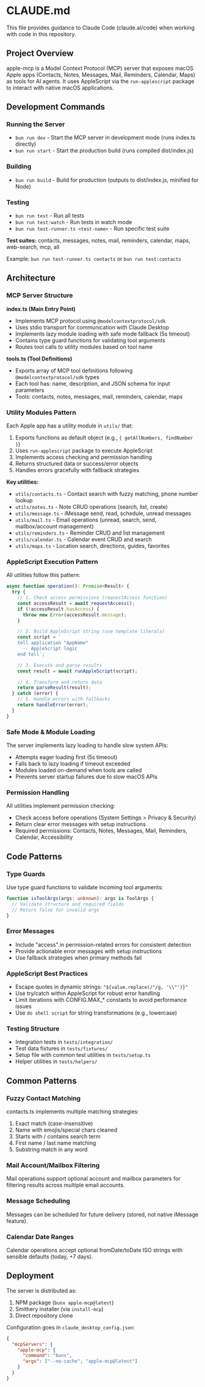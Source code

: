 # CLAUDE.md

This file provides guidance to Claude Code (claude.ai/code) when working with code in this repository.

## Project Overview

apple-mcp is a Model Context Protocol (MCP) server that exposes macOS Apple apps (Contacts, Notes, Messages, Mail, Reminders, Calendar, Maps) as tools for AI agents. It uses AppleScript via the `run-applescript` package to interact with native macOS applications.

## Development Commands

### Running the Server
- `bun run dev` - Start the MCP server in development mode (runs index.ts directly)
- `bun run start` - Start the production build (runs compiled dist/index.js)

### Building
- `bun run build` - Build for production (outputs to dist/index.js, minified for Node)

### Testing
- `bun run test` - Run all tests
- `bun run test:watch` - Run tests in watch mode
- `bun run test-runner.ts <test-name>` - Run specific test suite

**Test suites:** contacts, messages, notes, mail, reminders, calendar, maps, web-search, mcp, all

Example: `bun run test-runner.ts contacts` or `bun run test:contacts`

## Architecture

### MCP Server Structure

**index.ts (Main Entry Point)**
- Implements MCP protocol using `@modelcontextprotocol/sdk`
- Uses stdio transport for communication with Claude Desktop
- Implements lazy module loading with safe mode fallback (5s timeout)
- Contains type guard functions for validating tool arguments
- Routes tool calls to utility modules based on tool name

**tools.ts (Tool Definitions)**
- Exports array of MCP tool definitions following `@modelcontextprotocol/sdk` types
- Each tool has: name, description, and JSON schema for input parameters
- Tools: contacts, notes, messages, mail, reminders, calendar, maps

### Utility Modules Pattern

Each Apple app has a utility module in `utils/` that:
1. Exports functions as default object (e.g., `{ getAllNumbers, findNumber }`)
2. Uses `run-applescript` package to execute AppleScript
3. Implements access checking and permission handling
4. Returns structured data or success/error objects
5. Handles errors gracefully with fallback strategies

**Key utilities:**
- `utils/contacts.ts` - Contact search with fuzzy matching, phone number lookup
- `utils/notes.ts` - Note CRUD operations (search, list, create)
- `utils/message.ts` - iMessage send, read, schedule, unread messages
- `utils/mail.ts` - Email operations (unread, search, send, mailbox/account management)
- `utils/reminders.ts` - Reminder CRUD and list management
- `utils/calendar.ts` - Calendar event CRUD and search
- `utils/maps.ts` - Location search, directions, guides, favorites

### AppleScript Execution Pattern

All utilities follow this pattern:
```typescript
async function operation(): Promise<Result> {
  try {
    // 1. Check access permissions (requestAccess function)
    const accessResult = await requestAccess();
    if (!accessResult.hasAccess) {
      throw new Error(accessResult.message);
    }

    // 2. Build AppleScript string (use template literals)
    const script = `
    tell application "AppName"
      -- AppleScript logic
    end tell`;

    // 3. Execute and parse results
    const result = await runAppleScript(script);

    // 4. Transform and return data
    return parseResult(result);
  } catch (error) {
    // 5. Handle errors with fallbacks
    return handleError(error);
  }
}
```

### Safe Mode & Module Loading

The server implements lazy loading to handle slow system APIs:
- Attempts eager loading first (5s timeout)
- Falls back to lazy loading if timeout exceeded
- Modules loaded on-demand when tools are called
- Prevents server startup failures due to slow macOS APIs

### Permission Handling

All utilities implement permission checking:
- Check access before operations (System Settings > Privacy & Security)
- Return clear error messages with setup instructions
- Required permissions: Contacts, Notes, Messages, Mail, Reminders, Calendar, Accessibility

## Code Patterns

### Type Guards
Use type guard functions to validate incoming tool arguments:
```typescript
function isToolArgs(args: unknown): args is ToolArgs {
  // Validate structure and required fields
  // Return false for invalid args
}
```

### Error Messages
- Include "access" in permission-related errors for consistent detection
- Provide actionable error messages with setup instructions
- Use fallback strategies when primary methods fail

### AppleScript Best Practices
- Escape quotes in dynamic strings: `"${value.replace(/"/g, '\\"')}"`
- Use try/catch within AppleScript for robust error handling
- Limit iterations with CONFIG.MAX_* constants to avoid performance issues
- Use `do shell script` for string transformations (e.g., lowercase)

### Testing Structure
- Integration tests in `tests/integration/`
- Test data fixtures in `tests/fixtures/`
- Setup file with common test utilities in `tests/setup.ts`
- Helper utilities in `tests/helpers/`

## Common Patterns

### Fuzzy Contact Matching
contacts.ts implements multiple matching strategies:
1. Exact match (case-insensitive)
2. Name with emojis/special chars cleaned
3. Starts with / contains search term
4. First name / last name matching
5. Substring match in any word

### Mail Account/Mailbox Filtering
Mail operations support optional account and mailbox parameters for filtering results across multiple email accounts.

### Message Scheduling
Messages can be scheduled for future delivery (stored, not native iMessage feature).

### Calendar Date Ranges
Calendar operations accept optional fromDate/toDate ISO strings with sensible defaults (today, +7 days).

## Deployment

The server is distributed as:
1. NPM package (`bunx apple-mcp@latest`)
2. Smithery installer (via `install-mcp`)
3. Direct repository clone

Configuration goes in `claude_desktop_config.json`:
```json
{
  "mcpServers": {
    "apple-mcp": {
      "command": "bunx",
      "args": ["--no-cache", "apple-mcp@latest"]
    }
  }
}
```
